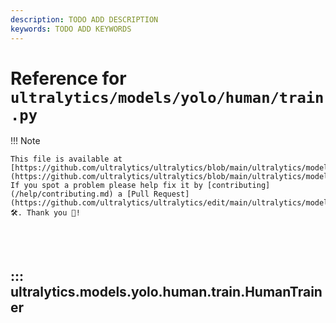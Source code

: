 ```yaml
---
description: TODO ADD DESCRIPTION
keywords: TODO ADD KEYWORDS
---
```


# Reference for `ultralytics/models/yolo/human/train.py`

!!! Note

    This file is available at [https://github.com/ultralytics/ultralytics/blob/main/ultralytics/models/yolo/human/train.py](https://github.com/ultralytics/ultralytics/blob/main/ultralytics/models/yolo/human/train.py). If you spot a problem please help fix it by [contributing](/help/contributing.md) a [Pull Request](https://github.com/ultralytics/ultralytics/edit/main/ultralytics/models/yolo/human/train.py) 🛠️. Thank you 🙏!

<br><br>

## ::: ultralytics.models.yolo.human.train.HumanTrainer

<br><br>
